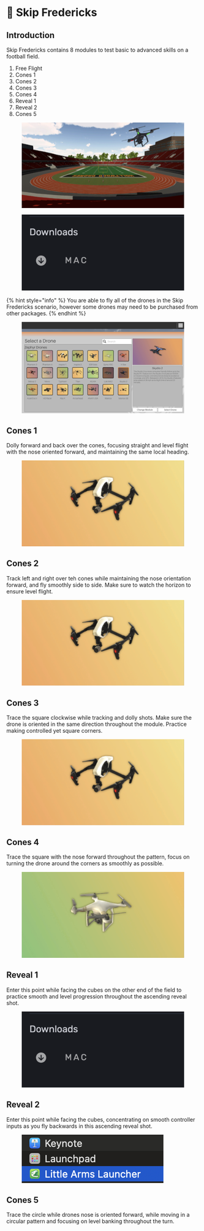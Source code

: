 # 🏈 Skip Fredericks

## Introduction

Skip Fredericks contains 8 modules to test basic to advanced skills on a football field.

1. Free Flight
2. Cones 1
3. Cones 2
4. Cones 3
5. Cones 4
6. Reveal 1
7. Reveal 2
8. Cones 5

<figure><img src="../../.gitbook/assets/image (65).png" alt=""><figcaption></figcaption></figure>

<figure><img src="../../.gitbook/assets/image (6) (1).png" alt=""><figcaption></figcaption></figure>

{% hint style="info" %}
You are able to fly all of the drones in the Skip Fredericks scenario, however some drones may need to be purchased from other packages.
{% endhint %}

<figure><img src="../../.gitbook/assets/image (1) (1) (1).png" alt=""><figcaption></figcaption></figure>

## Cones 1

Dolly forward and back over the cones, focusing straight and level flight with the nose oriented forward, and maintaining the same local heading.

<figure><img src="../../.gitbook/assets/image (2) (1) (1).png" alt=""><figcaption></figcaption></figure>

## Cones 2

Track left and right over teh cones while maintaining the nose orientation forward, and fly smoothly side to side.  Make sure to watch the horizon to ensure level flight.

<figure><img src="../../.gitbook/assets/image (3) (1) (1).png" alt=""><figcaption></figcaption></figure>

## Cones 3

Trace the square clockwise while tracking and dolly shots.  Make sure the drone is oriented in the same direction throughout the module. Practice making controlled yet square corners.

<figure><img src="../../.gitbook/assets/image (4) (1) (1).png" alt=""><figcaption></figcaption></figure>

## Cones 4

Trace the square with the nose forward throughout the pattern, focus on turning the drone around the corners as smoothly as possible.

<figure><img src="../../.gitbook/assets/image (5) (1) (1).png" alt=""><figcaption></figcaption></figure>

## Reveal 1

Enter this point while facing the cubes on the other end of the field to practice smooth and level progression throughout the ascending reveal shot.

<figure><img src="../../.gitbook/assets/image (6) (1) (1).png" alt=""><figcaption></figcaption></figure>

## Reveal 2

Enter this point while facing the cubes, concentrating on smooth controller inputs as you fly backwards in this ascending reveal shot.

<figure><img src="../../.gitbook/assets/image (7) (1).png" alt=""><figcaption></figcaption></figure>

## Cones 5

Trace the circle while drones nose is oriented forward, while moving in a circular pattern and focusing on level banking throughout the turn.

<figure><img src="../../.gitbook/assets/image (113).png" alt=""><figcaption></figcaption></figure>
